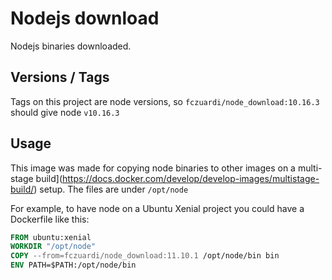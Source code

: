 # Nodejs download

Nodejs binaries downloaded.

## Versions / Tags

Tags on this project are node versions, so `fczuardi/node_download:10.16.3` should give node `v10.16.3`

## Usage

This image was made for copying node binaries to other images on a multi-stage build](https://docs.docker.com/develop/develop-images/multistage-build/) setup. The files are under `/opt/node`

For example, to have node on a Ubuntu Xenial project you could have a Dockerfile like this:

```Dockerfile
FROM ubuntu:xenial
WORKDIR "/opt/node"
COPY --from=fczuardi/node_download:11.10.1 /opt/node/bin bin
ENV PATH=$PATH:/opt/node/bin
```


